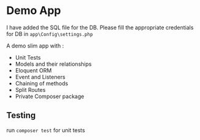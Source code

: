 # Demo App
I have added the SQL file for the DB. Please fill the appropriate credentials for DB in `app\Config\settings.php`

A demo slim app with :
- Unit Tests
- Models and their relationships
- Eloquent ORM
- Event and Listeners
- Chaining of methods
- Split Routes
- Private Composer package

## Testing
run `composer test` for unit tests

